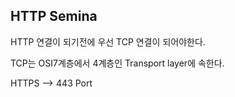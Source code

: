  ## HTTP Semina
 
 HTTP 연결이 되기전에 우선 TCP 연결이 되어야한다.
 
 TCP는 OSI7계층에서 4계층인 Transport layer에 속한다.
 
 HTTPS --> 443 Port
